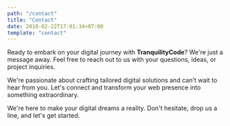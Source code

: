 ```yaml
---
path: "/contact"
title: "Contact"
date: 2018-02-22T17:01:34+07:00
template: "contact"
---
```


Ready to embark on your digital journey with **TranquilityCode**? We're just a message away. Feel free to reach out to us with your questions, ideas, or project inquiries.

We're passionate about crafting tailored digital solutions and can't wait to hear from you. Let's connect and transform your web presence into something extraordinary.

We're here to make your digital dreams a reality. Don't hesitate, drop us a line, and let's get started.

